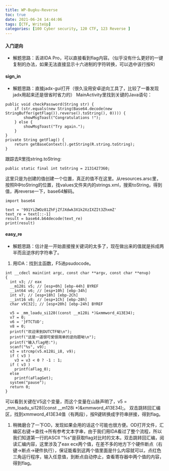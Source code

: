 ```yaml
---
title: WP-Bugku-Reverse
toc: true
date: 2021-06-24 14:44:06
tags: [CTF, WriteUp]
categories: [100 Cyber security, 120 CTF, 123 Reverse ]
---
```


#### 入门逆向
* 解题思路：丢进IDA Pro，可以直接看到flag内容。（似乎没有什么更好的一键复制的办法，如果无法直接显示十六进制的字符转换，可以选中该行按R）

#### sign_in
* 解题思路：直接jadx-gui打开（很久没用安卓逆向工具了，比较了一番发现jadx用起来还是很省时省力的）
MainActivity里找到关键的Java语句：
```
public void checkPassword(String str) {
    if (str.equals(new String(Base64.decode(new StringBuffer(getFlag()).reverse().toString(), 0)))) {
        showMsgToast("Congratulations !");
    } else {
        showMsgToast("Try again.");
    }
}
private String getFlag() {
    return getBaseContext().getString(R.string.toString);
}
```
跟踪去R里找string.toString:
```
public static final int toString = 2131427360;
```
这里只是为创建的值创建一个位置，真正的值不在这里。从resources.arsc里，按照R中toString的位置，找values文件夹内的strings.xml，搜索toString，得到值，再reverse一下，base64解码。
```
import base64

text = '991YiZWOz81ZhFjZfJXdwk3X1k2XzIXZIt3ZhxmZ'
text_re = text[::-1]
result = base64.b64decode(text_re)
print(result)
```

#### easy_re
* 解题思路：估计是一开始直接搜关键词的太多了，现在做出来的值就是拆成两半而且逆序的字符串了。
1. 用IDA：找到主函数，F5进psudocode。
```
int __cdecl main(int argc, const char **argv, const char **envp)
{
  int v3; // eax
  __m128i v5; // [esp+0h] [ebp-44h] BYREF
  __int64 v6; // [esp+10h] [ebp-34h]
  int v7; // [esp+18h] [ebp-2Ch]
  __int16 v8; // [esp+1Ch] [ebp-28h]
  char v9[32]; // [esp+20h] [ebp-24h] BYREF

  v5 = _mm_loadu_si128((const __m128i *)&xmmword_413E34);
  v7 = 0;
  v6 = '}FTCTUD';
  v8 = 0;
  printf("欢迎来到DUTCTF呦\n");
  printf("这是一道很可爱很简单的逆向题呦\n");
  printf("输入flag吧:");
  scanf("%s", v9);
  v3 = strcmp(v5.m128i_i8, v9);
  if ( v3 )
    v3 = v3 < 0 ? -1 : 1;
  if ( v3 )
    printf(aFlag_0);
  else
    printf(aFlagGet);
  system("pause");
  return 0;
}
```
可以看到关键在V5这个变量，而这个变量在山脉声明了，v5 = _mm_loadu_si128((const __m128i *)&xmmword_413E34);。
双击跳转回汇编区，找到xmmword_413E34值（有两段），按R键转换成字符串拼接，得到flag。
1. 稍微磨合了一下OD，发现如果会用的话这个可能也很方便。OD打开文件，汇编区右键->查找->所有参考文本字串，由于我们用IDA看过了整个流程，所以我们知道第一行的ASCII “%s”是获取flag对比时的文本。双击跳转回汇编，阅读汇编内容，这里涉及了eax ecx两个值，在差不多的地方下个硬件断点（右键->断点->硬件执行），保证能看到这两个值里面是什么内容就可以，点红色三角运行程序，输入任意值，到断点自动停止，查看寄存器中两个值的内容，得到flag。
